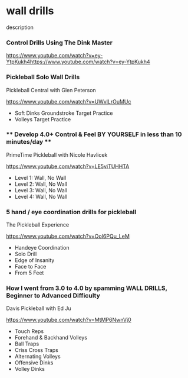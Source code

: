 # wall drills

description

### Control Drills Using The Dink Master

https://www.youtube.com/watch?v=ey-YtpKukh4https://www.youtube.com/watch?v=ey-YtpKukh4

### Pickleball Solo Wall Drills

Pickleball Central with Glen Peterson

https://www.youtube.com/watch?v=UWvlLrOuMUc

- Soft Dinks Groundstroke Target Practice
- Volleys Target Practice

### ** Develop 4.0+ Control & Feel BY YOURSELF in less than 10 minutes/day **

PrimeTime Pickleball with Nicole Havlicek

https://www.youtube.com/watch?v=LE5viTUHHTA

- Level 1: Wall, No Wall
- Level 2: Wall, No Wall
- Level 3: Wall, No Wall
- Level 4: Wall, No Wall

### 5 hand / eye coordination drills for pickleball

The Pickleball Experience

https://www.youtube.com/watch?v=OoI6PQu_LeM

- Handeye Coordination
- Solo Drill
- Edge of Insanity
- Face to Face
- From 5 Feet

### How I went from 3.0 to 4.0 by spamming WALL DRILLS, Beginner to Advanced Difficulty

Davis Pickleball with Ed Ju

https://www.youtube.com/watch?v=MtMP6NwnVj0

- Touch Reps
- Forehand & Backhand Volleys
- Ball Traps
- Criss Cross Traps
- Alternating Volleys
- Offensive Dinks
- Volley Dinks
